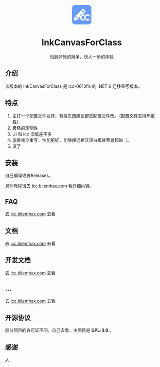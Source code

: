 <div align="center">

<img src="icc.png" height="64">

# InkCanvasForClass

恰到好处的简单，快人一步的体验

</div>

## 介绍

该版本的 InkCanvasForClass 是 icc-0610fix 的 .NET 6 迁移重写版本。

## 特点

1. 主打一个配置文件友好，有啥东西建议都去配置文件改。（配置文件支持热重载）
2. 极强的定制性
3. UI 和 icc 旧版差不多
4. 底层完全重写，性能更好，能够接近希沃轻白板甚至是超越（。
5. 没了

## 安装

自己编译或者Releases。

具体教程请去 [icc.bliemhax.com](https://icc.bliemhax.com) 看详细内容。

## FAQ

去 [icc.bliemhax.com](https://icc.bliemhax.com) 去看

## 文档

去 [icc.bliemhax.com](https://icc.bliemhax.com) 去看

## 开发文档

去 [icc.bliemhax.com](https://icc.bliemhax.com) 去看

## ...

去 [icc.bliemhax.com](https://icc.bliemhax.com) 去看

## 开源协议

部分项目的许可证不同，自己去看，主项目是 **GPL-3.0** 。

## 感谢

人
